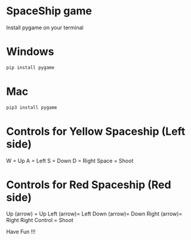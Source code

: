 # SpaceShip game

Install pygame on your terminal
# Windows
```bash
pip install pygame
```
# Mac
```bash
pip3 install pygame
```
# Controls for Yellow Spaceship (Left side)
W = Up
A = Left
S = Down
D = Right
Space = Shoot

# Controls for Red Spaceship (Red side)
Up (arrow) = Up
Left (arrow)= Left
Down (arrow)= Down
Right (arrow)= Right
Right Control = Shoot

Have Fun !!!
